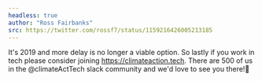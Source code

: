 ```yaml
---
headless: true
author: "Ross Fairbanks"
src: https://twitter.com/rossf7/status/1159216426005213185
---
```

It's 2019 and more delay is no longer a viable option. So lastly if you work in tech please consider joining https://climateaction.tech. There are 500 of us in the @climateActTech slack community and we'd love to see you there!💚